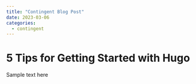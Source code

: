 ```yaml
---
title: "Contingent Blog Post"
date: 2023-03-06
categories:
  - contingent
---
```


# 5 Tips for Getting Started with Hugo

Sample text here
